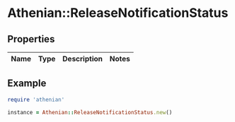 # Athenian::ReleaseNotificationStatus

## Properties

| Name | Type | Description | Notes |
| ---- | ---- | ----------- | ----- |

## Example

```ruby
require 'athenian'

instance = Athenian::ReleaseNotificationStatus.new()
```

